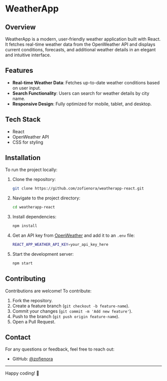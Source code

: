 # WeatherApp

## Overview
WeatherApp is a modern, user-friendly weather application built with React. It fetches real-time weather data from the OpenWeather API and displays current conditions, forecasts, and additional weather details in an elegant and intuitive interface.

## Features
- **Real-time Weather Data**: Fetches up-to-date weather conditions based on user input.
- **Search Functionality**: Users can search for weather details by city name.
- **Responsive Design**: Fully optimized for mobile, tablet, and desktop.

## Tech Stack
- React
- OpenWeather API
- CSS for styling

## Installation
To run the project locally:

1. Clone the repository:
   ```sh
   git clone https://github.com/zofienora/weatherapp-react.git
   ```
2. Navigate to the project directory:
   ```sh
   cd weatherapp-react
   ```
3. Install dependencies:
   ```sh
   npm install
   ```
4. Get an API key from [OpenWeather](https://openweathermap.org/) and add it to an `.env` file:
   ```sh
   REACT_APP_WEATHER_API_KEY=your_api_key_here
   ```
5. Start the development server:
   ```sh
   npm start
   ```

## Contributing
Contributions are welcome! To contribute:
1. Fork the repository.
2. Create a feature branch (`git checkout -b feature-name`).
3. Commit your changes (`git commit -m 'Add new feature'`).
4. Push to the branch (`git push origin feature-name`).
5. Open a Pull Request.

## Contact
For any questions or feedback, feel free to reach out:
- GitHub: [@zofienora](https://github.com/zofienora)

---

Happy coding! 🚀

